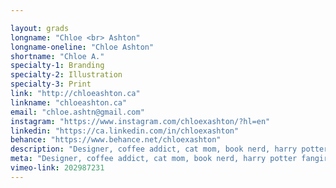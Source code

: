 ```yaml
---

layout: grads
longname: "Chloe <br> Ashton"
longname-oneline: "Chloe Ashton"
shortname: "Chloe A."
specialty-1: Branding
specialty-2: Illustration
specialty-3: Print
link: "http://chloeashton.ca"
linkname: "chloeashton.ca"
email: "chloe.ashtn@gmail.com"
instagram: "https://www.instagram.com/chloexashton/?hl=en"
linkedin: "https://ca.linkedin.com/in/chloexashton"
behance: "https://www.behance.net/chloexashton"
description: "Designer, coffee addict, cat mom, book nerd, harry potter fangirl, animal lover + sushi eater."
meta: "Designer, coffee addict, cat mom, book nerd, harry potter fangirl, animal lover + sushi eater."
vimeo-link: 202987231
---
```

